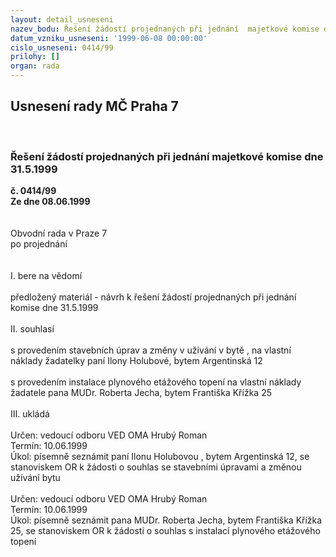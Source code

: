 ```yaml
---
layout: detail_usneseni
nazev_bodu: Řešení žádostí projednaných při jednání  majetkové komise dne 31.5.1999
datum_vzniku_usneseni: '1999-06-08 00:00:00'
cislo_usneseni: 0414/99
prilohy: []
organ: rada
---
```

<div id="ucUsn_pList" class="usn">
	<span><h2>Usnesení rady MČ Praha 7 </h2>
<br></span><div class="standBody">
<span><h3>Řešení žádostí projednaných při jednání  majetkové komise dne 31.5.1999</h3></span><div class="center">
		<strong>č. 0414/99</strong><br>
	</div>
<div class="center">
		<strong>Ze dne 08.06.1999</strong><br><br>
	</div>
<br>Obvodní rada v Praze 7<br>po projednání<br><br><br>I.	bere na vědomí<br><br> předložený materiál - návrh k řešení žádostí projednaných při jednání komise dne 31.5.1999<br><br>II.	souhlasí <br><br>s provedením stavebních úprav a změny v užívání v bytě , na vlastní náklady žadatelky paní Ilony Holubové, bytem Argentinská 12<br><br>s provedením instalace plynového etážového topení na vlastní náklady žadatele pana MUDr. Roberta Jecha, bytem Františka Křížka 25<br><br>III.	ukládá <br><br> Určen:	vedoucí odboru	VED OMA Hrubý Roman<br>Termín: 10.06.1999<br>Úkol:	písemně seznámit paní Ilonu Holubovou , bytem Argentinská 12, se stanoviskem OR k žádosti o souhlas se stavebními úpravami a změnou užívání bytu<br> <br> Určen:	vedoucí odboru	VED OMA Hrubý Roman<br>Termín: 10.06.1999<br>Úkol:	písemně seznámit pana MUDr. Roberta Jecha, bytem Františka Křížka 25, se stanoviskem OR k žádosti o souhlas s instalací plynového etážového topení<br>
</div>
</div>